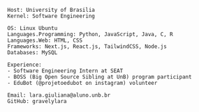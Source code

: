 ```
Host: University of Brasilia  
Kernel: Software Engineering

OS: Linux Ubuntu
Languages.Programming: Python, JavaScript, Java, C, R
Languages.Web: HTML, CSS
Frameworks: Next.js, React.js, TailwindCSS, Node.js  
Databases: MySQL

Experience:
- Software Engineering Intern at SEAT
- BOSS (Big Open Source Sibling at UnB) program participant
- EduBot (@projetoedubot on instagram) volunteer

Email: lara.giuliana@aluno.unb.br
GitHub: gravelylara
```

<!--
**gravelylara/gravelylara** is a ✨ _special_ ✨ repository because its `README.md` (this file) appears on your GitHub profile.

## Hi there 👋
Here are some ideas to get you started:

- 🔭 I’m currently working on ...
- 🌱 I’m currently learning ...
- 👯 I’m looking to collaborate on ...
- 🤔 I’m looking for help with ...
- 💬 Ask me about ...
- 📫 How to reach me: ...
- 😄 Pronouns: ...
- ⚡ Fun fact: ...

Tools: Git, GitHub, Docker (CI/CD with GitHub Actions)
-->
